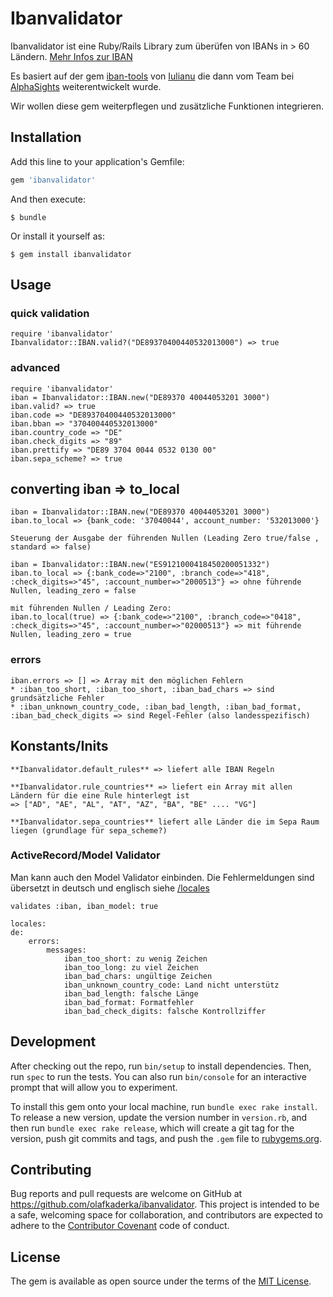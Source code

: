 # Ibanvalidator

Ibanvalidator ist eine Ruby/Rails Library zum überüfen von IBANs in > 60 Ländern. [Mehr Infos zur IBAN](https://de.wikipedia.org/wiki/IBAN)

Es basiert auf der gem [iban-tools](http://github.com/iulianu/iban-tools) von [Iulianu](http://github.com/iulianu) die dann vom Team
bei [AlphaSights](https://engineering.alphasights.com) weiterentwickelt wurde.

Wir wollen diese gem weiterpflegen und zusätzliche Funktionen integrieren.

## Installation

Add this line to your application's Gemfile:

```ruby
gem 'ibanvalidator'
```

And then execute:

    $ bundle

Or install it yourself as:

    $ gem install ibanvalidator

## Usage

### quick validation
	require 'ibanvalidator'
	Ibanvalidator::IBAN.valid?("DE89370400440532013000") => true

### advanced
	require 'ibanvalidator'
	iban = Ibanvalidator::IBAN.new("DE89370 40044053201 3000")
	iban.valid? => true
	iban.code => "DE89370400440532013000"
	iban.bban => "370400440532013000"
	iban.country_code => "DE"
	iban.check_digits => "89"
	iban.prettify => "DE89 3704 0044 0532 0130 00"	
	iban.sepa_scheme? => true

## converting iban => to_local
	iban = Ibanvalidator::IBAN.new("DE89370 40044053201 3000")
	iban.to_local => {bank_code: '37040044', account_number: '532013000'}
	
	Steuerung der Ausgabe der führenden Nullen (Leading Zero true/false , standard => false)

	iban = Ibanvalidator::IBAN.new("ES9121000418450200051332")
	iban.to_local => {:bank_code=>"2100", :branch_code=>"418", :check_digits=>"45", :account_number=>"2000513"} => ohne führende Nullen, leading_zero = false

	mit führenden Nullen / Leading Zero:
	iban.to_local(true) => {:bank_code=>"2100", :branch_code=>"0418", :check_digits=>"45", :account_number=>"02000513"} => mit führende Nullen, leading_zero = true
	

### errors
	iban.errors => [] => Array mit den möglichen Fehlern
	* :iban_too_short, :iban_too_short, :iban_bad_chars => sind grundsätzliche Fehler
	* :iban_unknown_country_code, :iban_bad_length, :iban_bad_format, :iban_bad_check_digits => sind Regel-Fehler (also landesspezifisch) 


## Konstants/Inits

	**Ibanvalidator.default_rules** => liefert alle IBAN Regeln

	**Ibanvalidator.rule_countries** => liefert ein Array mit allen Ländern für die eine Rule hinterlegt ist
	=> ["AD", "AE", "AL", "AT", "AZ", "BA", "BE" .... "VG"]

	**Ibanvalidator.sepa_countries** liefert alle Länder die im Sepa Raum liegen (grundlage für sepa_scheme?)

	
### ActiveRecord/Model Validator
Man kann auch den Model Validator einbinden. Die Fehlermeldungen sind übersetzt in deutsch und englisch siehe [/locales](https://github.com/olafkaderka/ibanvalidator/tree/master/lib/locales)

	validates :iban, iban_model: true
	
	locales:
	de:
  		errors:
    		messages:
      			iban_too_short: zu wenig Zeichen
      			iban_too_long: zu viel Zeichen
      			iban_bad_chars: ungültige Zeichen
      			iban_unknown_country_code: Land nicht unterstütz
      			iban_bad_length: falsche Länge
      			iban_bad_format: Formatfehler
      			iban_bad_check_digits: falsche Kontrollziffer




## Development

After checking out the repo, run `bin/setup` to install dependencies. Then, run `spec` to run the tests. You can also run `bin/console` for an interactive prompt that will allow you to experiment.

To install this gem onto your local machine, run `bundle exec rake install`. To release a new version, update the version number in `version.rb`, and then run `bundle exec rake release`, which will create a git tag for the version, push git commits and tags, and push the `.gem` file to [rubygems.org](https://rubygems.org).

## Contributing

Bug reports and pull requests are welcome on GitHub at https://github.com/olafkaderka/ibanvalidator. This project is intended to be a safe, welcoming space for collaboration, and contributors are expected to adhere to the [Contributor Covenant](http://contributor-covenant.org) code of conduct.

## License

The gem is available as open source under the terms of the [MIT License](http://opensource.org/licenses/MIT).



